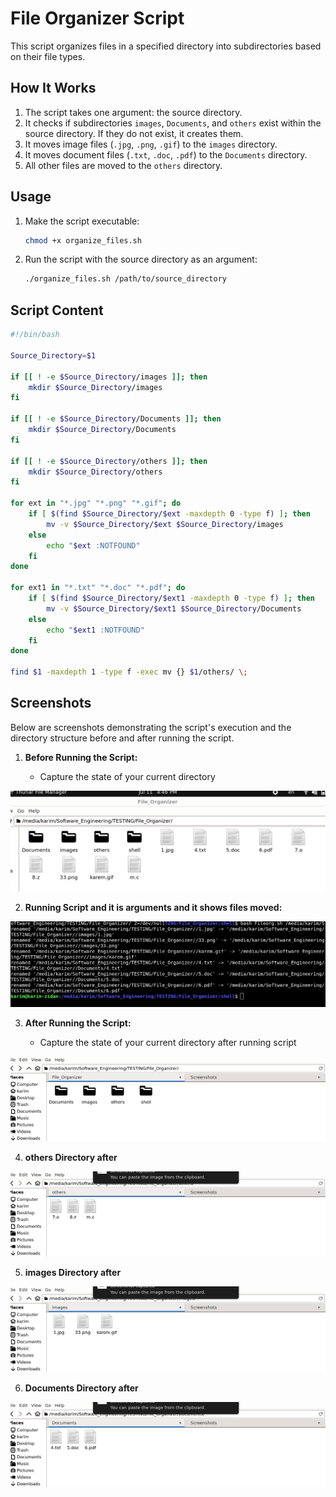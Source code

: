 # File Organizer Script

This script organizes files in a specified directory into subdirectories based on their file types.

## How It Works

1. The script takes one argument: the source directory.
2. It checks if subdirectories `images`, `Documents`, and `others` exist within the source directory. If they do not exist, it creates them.
3. It moves image files (`.jpg`, `.png`, `.gif`) to the `images` directory.
4. It moves document files (`.txt`, `.doc`, `.pdf`) to the `Documents` directory.
5. All other files are moved to the `others` directory.

## Usage

1. Make the script executable:

    ```sh
    chmod +x organize_files.sh
    ```

2. Run the script with the source directory as an argument:

    ```sh
    ./organize_files.sh /path/to/source_directory
    ```

## Script Content

```bash
#!/bin/bash

Source_Directory=$1

if [[ ! -e $Source_Directory/images ]]; then 
    mkdir $Source_Directory/images
fi

if [[ ! -e $Source_Directory/Documents ]]; then 
    mkdir $Source_Directory/Documents
fi

if [[ ! -e $Source_Directory/others ]]; then
    mkdir $Source_Directory/others
fi

for ext in "*.jpg" "*.png" "*.gif"; do
    if [ $(find $Source_Directory/$ext -maxdepth 0 -type f) ]; then
        mv -v $Source_Directory/$ext $Source_Directory/images
    else
        echo "$ext :NOTFOUND"
    fi
done

for ext1 in "*.txt" "*.doc" "*.pdf"; do
    if [ $(find $Source_Directory/$ext1 -maxdepth 0 -type f) ]; then
        mv -v $Source_Directory/$ext1 $Source_Directory/Documents
    else
        echo "$ext1 :NOTFOUND"
    fi
done

find $1 -maxdepth 1 -type f -exec mv {} $1/others/ \;

```
## Screenshots

Below are screenshots demonstrating the script's execution and the directory structure before and after running the script.




1. **Before Running the Script:**


   - Capture the state of your current directory


![one](images/1.png)

2. **Running Script and it is arguments and it shows files moved:**


![one](images/2.png)

3. **After Running the Script:**


   - Capture the state of your current directory after running script


![one](images/3.png)

4. **others Directory after**


![one](images/4.png)


5. **images Directory after**


![one](images/5.png)

6. **Documents Directory after**


![one](images/6.png)


